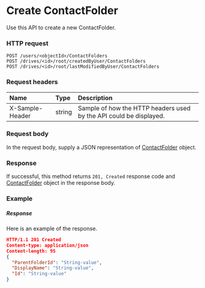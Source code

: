 # Create ContactFolder

Use this API to create a new ContactFolder.
### HTTP request
```http
POST /users/<objectId>/ContactFolders
POST /drives/<id>/root/createdByUser/ContactFolders
POST /drives/<id>/root/lastModifiedByUser/ContactFolders

```
### Request headers
| Name       | Type | Description|
|:---------------|:--------|:----------|
| X-Sample-Header  | string  | Sample of how the HTTP headers used by the API could be displayed.|

### Request body
In the request body, supply a JSON representation of [ContactFolder](../resources/contactfolder.md) object.


### Response
If successful, this method returns `201, Created` response code and [ContactFolder](../resources/contactfolder.md) object in the response body.

### Example
##### Response
Here is an example of the response.
```json
HTTP/1.1 201 Created
Content-type: application/json
Content-length: 95
{
  "ParentFolderId": "String-value",
  "DisplayName": "String-value",
  "Id": "String-value"
}
```
